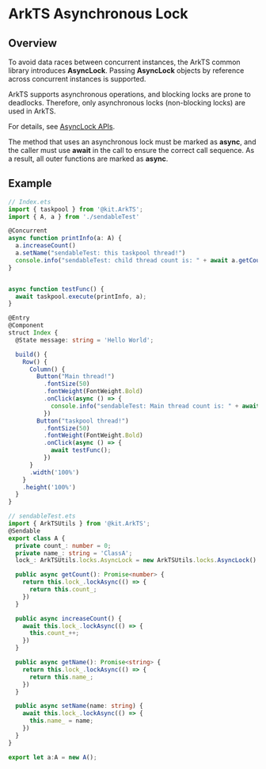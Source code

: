 # ArkTS Asynchronous Lock

## Overview

To avoid data races between concurrent instances, the ArkTS common library introduces **AsyncLock**. Passing **AsyncLock** objects by reference across concurrent instances is supported.

ArkTS supports asynchronous operations, and blocking locks are prone to deadlocks. Therefore, only asynchronous locks (non-blocking locks) are used in ArkTS.

For details, see [AsyncLock APIs](../reference/apis-arkts/js-apis-arkts-utils.md#arktsutilslocks).

The method that uses an asynchronous lock must be marked as **async**, and the caller must use **await** in the call to ensure the correct call sequence. As a result, all outer functions are marked as **async**.


## Example

```ts
// Index.ets
import { taskpool } from '@kit.ArkTS';
import { A, a } from './sendableTest'

@Concurrent
async function printInfo(a: A) {
  a.increaseCount()
  a.setName("sendableTest: this taskpool thread!")
  console.info("sendableTest: child thread count is: " + await a.getCount() + ", name is: " + await a.getName());
}


async function testFunc() {
  await taskpool.execute(printInfo, a);
}

@Entry
@Component
struct Index {
  @State message: string = 'Hello World';

  build() {
    Row() {
      Column() {
        Button("Main thread!")
          .fontSize(50)
          .fontWeight(FontWeight.Bold)
          .onClick(async () => {
            console.info("sendableTest: Main thread count is: " + await a.getCount() + ", name is: " + await a.getName());
          })
        Button("taskpool thread!")
          .fontSize(50)
          .fontWeight(FontWeight.Bold)
          .onClick(async () => {
            await testFunc();
          })
      }
      .width('100%')
    }
    .height('100%')
  }
}
```

```ts
// sendableTest.ets
import { ArkTSUtils } from '@kit.ArkTS';
@Sendable
export class A {
  private count_: number = 0;
  private name_: string = 'ClassA';
  lock_: ArkTSUtils.locks.AsyncLock = new ArkTSUtils.locks.AsyncLock()

  public async getCount(): Promise<number> {
    return this.lock_.lockAsync(() => {
      return this.count_;
    })
  }

  public async increaseCount() {
    await this.lock_.lockAsync(() => {
      this.count_++;
    })
  }

  public async getName(): Promise<string> {
    return this.lock_.lockAsync(() => {
      return this.name_;
    })
  }

  public async setName(name: string) {
    await this.lock_.lockAsync(() => {
      this.name_ = name;
    })
  }
}

export let a:A = new A();
```
